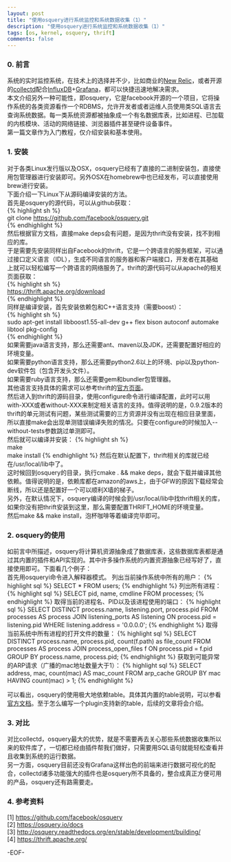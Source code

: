 ```yaml
---
layout: post
title: "使用osquery进行系统监控和系统数据收集（1）"
description: "使用osquery进行系统监控和系统数据收集（1）"
tags: [os, kernel, osquery, thrift]
comments: false
---
```


### 0. 前言

系统的实时监控系统，在技术上的选择并不少，比如商业的[New Relic](http://newrelic.com/)，或者开源的[collectd]()配合[InfluxDB](http://influxdb.com/)+[Grafana](http://grafana.org/)，都可以快捷迅速地解决需求。  
本文介绍另外一种可能性，即osquery，它是facebook开源的一个项目，它将操作系统的各类资源看作一个RDBMS，允许开发者或者运维人员使用类SQL语言去查询系统数据。每一类系统资源都被抽象成一个有名数据库表，比如进程、已加载的内核模块、活动的网络链接、浏览器插件甚至硬件设备事件。  
第一篇文章作为入门教程，仅介绍安装和基本使用。

### 1. 安装

对于各类Linux发行版以及OSX，osquery已经有了直接的二进制安装包，直接使用包管理器进行安装即可。另外OSX在homebrew中也已经发布，可以直接使用brew进行安装。  
下面介绍一下Linux下从源码编译安装的方法。  
首先是osquery的源代码，可以从github获取：  
{% highlight sh %}  
git clone https://github.com/facebook/osquery.git  
{% endhighlight %}  
然后根据官方文档，直接make deps会有问题，是因为thrift没有安装，找不到相应的库。  
于是需要先安装同样出自Facebook的thrift，它是一个跨语言的服务框架，可以通过接口定义语言（IDL），生成不同语言的服务器和客户端接口，开发者在其基础上就可以轻松编写一个跨语言的网络服务了。thrift的源代码可以从apache的相关页面获取：  
{% highlight sh %}  
https://thrift.apache.org/download  
{% endhighlight %}  
同样是编译安装，首先安装依赖包和C++语言支持（需要boost）：  
{% highlight sh %}  
sudo apt-get install libboost1.55-all-dev g++ flex bison autoconf automake libtool pkg-config  
{% endhighlight %}  
如果需要java语言支持，那么还需要ant、maven以及JDK，还需要配置好相应的环境变量。  
如果需要python语言支持，那么还需要python2.6以上的环境、pip以及python-dev软件包（包含开发头文件）。  
如果需要ruby语言支持，那么还需要gem和bundler包管理器。  
其他语言支持具体的需求可以参考thrift的[官方页面](https://thrift.apache.org/docs/install/)。  
然后进入到thrift的源码目录，使用configure命令进行编译配置，此时可以用with-XXX或者without-XXX来制定相关语言的支持。值得说明的是，0.9.2版本的thrift的单元测试有问题，某些测试需要的三方资源并没有出现在相应目录里面，所以直接make会出现单测错误编译失败的情况。只要在configure的时候加入--without-tests参数跳过单测即可。  
然后就可以编译并安装：
{% highlight sh %}  
make  
make install
{% endhighlight %}
然后在默认配置下，thrift相关的库就已经在/usr/local/lib中了。  
这时候回到osquery的目录，执行cmake . && make deps，就会下载并编译其他依赖。值得说明的是，依赖库都在amazon的aws上，由于GFW的原因下载经常会断线，所以还是配置好一个可以顺利X墙的梯子。  
另外，在默认情况下，osquery编译的时候会到/usr/local/lib中找thrift相关的库，如果你没有把thrift安装到这里，那么需要配置THRIFT_HOME的环境变量。  
然后make && make install，泡杯咖啡等着编译完毕即可。  

### 2. osquery的使用

如前言中所描述，osquery将计算机资源抽象成了数据库表，这些数据库表都是通过其内置的插件和API实现的。其中许多操作系统的内置资源抽象已经写好了，直接使用即可。下面看几个例子：  
首先用osqueryi命令进入解释器模式。
列出当前操作系统中所有的用户：
{% highlight sql %} 
SELECT * FROM users;
{% endhighlight %}
列出所有进程：
{% highlight sql %} 
SELECT  pid, name, cmdline FROM processes;
{% endhighlight %}
取得当前的进程名、PID以及该进程使用的端口：
{% highlight sql %} 
SELECT 
    DISTINCT process.name, listening.port, process.pid
FROM 
    processes AS process
JOIN 
    listening_ports AS listening 
ON 
    process.pid = listening.pid
WHERE 
    listening.address = '0.0.0.0';
{% endhighlight %}
取得当前系统中所有进程的打开文件的数量：
{% highlight sql %} 
SELECT 
    DISTINCT process.name, process.pid, count(f.path) as file_count
FROM 
    processes AS process
JOIN 
    process_open_files f
ON 
    process.pid = f.pid
GROUP BY
    process.name, 
    process.pid;
{% endhighlight %}
获取到可能异常的ARP请求（广播的mac地址数量大于1）：
{% highlight sql %} 
SELECT 
    address, mac, count(mac) AS mac_count
FROM 
    arp_cache 
GROUP BY 
    mac
HAVING 
    count(mac) > 1;
{% endhighlight %}

可以看出，osquery的使用极大地依赖table。具体其内置的table说明，可以参看[官方文档](https://osquery.io/docs/tables/)。至于怎么编写一个plugin支持新的table，后续的文章将会介绍。

### 3. 对比

对比collectd，osquery最大的优势，就是不需要再去关心那些系统数据收集所以来的软件库了，一切都已经由插件帮我们做好，只需要用SQL语句就能轻松查看并且收集到系统的运行数据。  
另一方面，osquery目前还没有Grafana这样出色的前端来进行数据可视化的配合，collectd诸多功能强大的插件也是osquery所不具备的，整合成真正方便可用的产品，osquery还有路需要走。  

### 4. 参考资料

[1] https://github.com/facebook/osquery  
[2] https://osquery.io/docs  
[3] http://osquery.readthedocs.org/en/stable/development/building/  
[4] https://thrift.apache.org/  

-EOF-